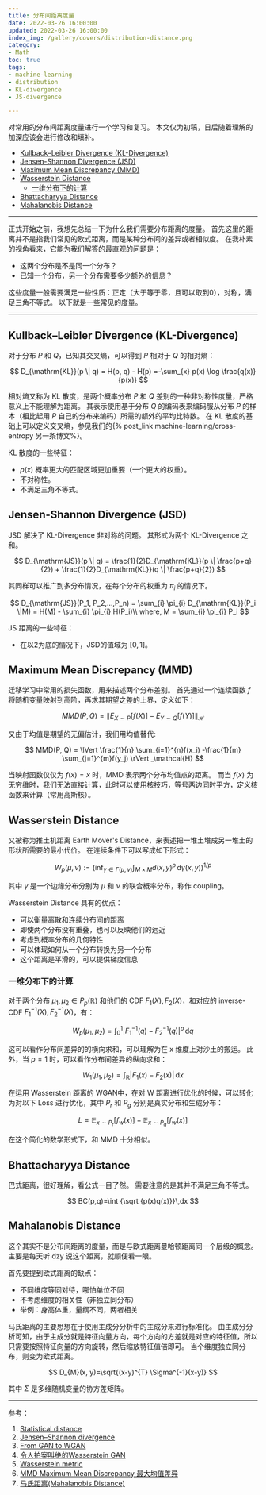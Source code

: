 ```yaml
---
title: 分布间距离度量
date: 2022-03-26 16:00:00
updated: 2022-03-26 16:00:00
index_img: /gallery/covers/distribution-distance.png
category: 
- Math
toc: true
tags: 
- machine-learning
- distribution
- KL-divergence
- JS-divergence

---
```

<!-- omit in toc -->

对常用的分布间距离度量进行一个学习和复习。
本文仅为初稿，日后随着理解的加深应该会进行修改和填补。

<!-- more -->

- [Kullback–Leibler Divergence (KL-Divergence)](#kullbackleibler-divergence-kl-divergence)
- [Jensen-Shannon Divergence (JSD)](#jensen-shannon-divergence-jsd)
- [Maximum Mean Discrepancy (MMD)](#maximum-mean-discrepancy-mmd)
- [Wasserstein Distance](#wasserstein-distance)
  - [一维分布下的计算](#一维分布下的计算)
- [Bhattacharyya Distance](#bhattacharyya-distance)
- [Mahalanobis Distance](#mahalanobis-distance)

---------

正式开始之前，我想先总结一下为什么我们需要分布距离的度量。
首先这里的距离并不是指我们常见的欧式距离，而是某种分布间的差异或者相似度。
在我朴素的视角看来，它能为我们解答的最直观的问题是：
- 这两个分布是不是同一个分布？
- 已知一个分布，另一个分布需要多少额外的信息？

这些度量一般需要满足一些性质：正定（大于等于零，且可以取到0），对称，满足三角不等式。
以下就是一些常见的度量。

---
## Kullback–Leibler Divergence (KL-Divergence)

对于分布 $P$ 和 $Q$，已知其交叉熵，可以得到 $P$ 相对于 $Q$ 的相对熵：

$$
D_{\mathrm{KL}}(p \| q) = H(p, q) - H(p) =-\sum_{x} p(x) \log \frac{q(x)}{p(x)}
$$

相对熵又称为 KL 散度，是两个概率分布 $P$ 和 $Q$ 差别的一种非对称性度量，严格意义上不能理解为距离。
其表示使用基于分布 $Q$ 的编码表来编码服从分布 $P$ 的样本（相比起用 $P$ 自己的分布来编码）所需的额外的平均比特数。
在 KL 散度的基础上可以定义交叉墒，参见我们的{% post_link machine-learning/cross-entropy 另一条博文%}。

KL 散度的一些特征：
- $p(x)$ 概率更大的匹配区域更加重要（一个更大的权重）。
- 不对称性。
- 不满足三角不等式。

## Jensen-Shannon Divergence (JSD)

JSD 解决了 KL-Divergence 非对称的问题。
其形式为两个 KL-Divergence 之和。

$$
D_{\mathrm{JS}}(p \| q) = \frac{1}{2}D_{\mathrm{KL}}(p \| \frac{p+q}{2}) + \frac{1}{2}D_{\mathrm{KL}}(q \| \frac{p+q}{2})
$$

其同样可以推广到多分布情况，在每个分布的权重为 $\pi_{i}$ 的情况下。

$$
D_{\mathrm{JS}}(P_1, P_2,...,P_n) = \sum_{i} \pi_{i} D_{\mathrm{KL}}(P_i \|M) = H(M) - \sum_{i} \pi_{i} H(P_i)\\
where, M = \sum_{i} \pi_{i} P_i
$$


JS 距离的一些特征：
- 在以2为底的情况下，JSD的值域为 $[0, 1]$。

## Maximum Mean Discrepancy (MMD)

迁移学习中常用的损失函数，用来描述两个分布差别。
首先通过一个连续函数 $f$ 将随机变量映射到高阶，再求其期望之差的上界，定义如下：

$$
MMD(P, Q) = \lVert E_{X \sim P}[ f(X) ] - E_{Y \sim Q}[ f(Y) ]\rVert _\mathcal{H}
$$

又由于均值是期望的无偏估计，我们用均值替代:

$$
MMD(P, Q) = \lVert \frac{1}{n} \sum_{i=1}^{n}f(x_i) -\frac{1}{m} \sum_{j=1}^{m}f(y_j) \rVert _\mathcal{H}
$$

当映射函数仅仅为 $f(x)=x$ 时，MMD 表示两个分布均值点的距离。
而当 $f(x)$ 为无穷维时，我们无法直接计算，此时可以使用核技巧，等号两边同时平方，定义核函数来计算（常用高斯核）。

## Wasserstein Distance

又被称为推土机距离 Earth Mover's Distance，来表述把一堆土堆成另一堆土的形状所需要的最小代价。
在连续条件下可以写成如下形式：

$$
W_{p}(\mu ,\nu):=\left(\inf _{\gamma \in \Gamma (\mu ,\nu )}\int _{M\times M}d(x,y)^{p}\,\mathrm {d} \gamma (x,y)\right)^{1/p}
$$

其中 $\gamma$ 是一个边缘分布分别为 $\mu$ 和 $\nu$ 的联合概率分布，称作 coupling。

Wasserstein Distance 具有的优点：
- 可以衡量离散和连续分布间的距离
- 即使两个分布没有重叠，也可以反映他们的远近
- 考虑到概率分布的几何特性
- 可以体现如何从一个分布转换为另一个分布
- 这个距离是平滑的，可以提供梯度信息

### 一维分布下的计算

对于两个分布 $\mu _{1},\mu _{2}\in P_{p}(\mathbb {R} )$ 和他们的 CDF $F_1(X), F_2(X)$，和对应的 inverse-CDF $F_1^{-1}(X), F_2^{-1}(X)$，有：

$$
W_{p}(\mu _{1},\mu _{2})=\int _{0}^{1}\left|F_{1}^{-1}(q)-F_{2}^{-1}(q)\right|^{p}\,\mathrm {d} q
$$

这可以看作分布间差异的的横向求和，可以理解为在 x 维度上对沙土的搬运。
此外，当 $p=1$ 时，可以看作分布间差异的纵向求和：

$$
W_{1}(\mu _{1},\mu _{2})=\int _{\mathbb {R} }\left|F_{1}(x)-F_{2}(x)\right|\,\mathrm {d} x
$$

在运用 Wasserstein 距离的 WGAN中，在对 W 距离进行优化的时候，可以转化为对以下 Loss 进行优化，其中 $P_r$ 和 $P_g$ 分别是真实分布和生成分布：

$$
L = \mathbb{E}_{x \sim P_r} [f_w(x)] - \mathbb{E}_{x \sim P_g} [f_w(x)]
$$

在这个简化的数学形式下，和 MMD 十分相似。

## Bhattacharyya Distance

巴式距离，很好理解，看公式一目了然。
需要注意的是其并不满足三角不等式。

$$
BC(p,q)=\int {\sqrt {p(x)q(x)}}\,dx
$$

## Mahalanobis Distance

这个其实不是分布间距离的度量，而是与欧式距离曼哈顿距离同一个层级的概念。
主要是每天听 dzy 说这个距离，就顺便看一眼。

首先要提到欧式距离的缺点：
- 不同维度等同对待，哪怕单位不同
- 不考虑维度的相关性（非独立同分布）
- 举例：身高体重，量纲不同，两者相关

马氏距离的主要思想在于使用主成分分析中的主成分来进行标准化。
由主成分分析可知，由于主成分就是特征向量方向，每个方向的方差就是对应的特征值，所以只需要按照特征向量的方向旋转，然后缩放特征值倍即可。
当个维度独立同分布，则变为欧式距离。

$$
D_{M}(x, y)=\sqrt{(x-y)^{T} \Sigma^{-1}(x-y)}
$$

其中 $\Sigma$ 是多维随机变量的协方差矩阵。

---
参考：
1. [Statistical distance](https://en.wikipedia.org/wiki/Statistical_distance)
2. [Jensen–Shannon divergence](https://en.wikipedia.org/wiki/Jensen–Shannon_divergence)
3. [From GAN to WGAN](https://lilianweng.github.io/posts/2017-08-20-gan/)
4. [令人拍案叫绝的Wasserstein GAN](https://zhuanlan.zhihu.com/p/25071913)
5. [Wasserstein metric](https://en.wikipedia.org/wiki/Wasserstein_metric)
6. [MMD Maximum Mean Discrepancy 最大均值差异](https://zhuanlan.zhihu.com/p/163839117)
7. [马氏距离(Mahalanobis Distance)](https://zhuanlan.zhihu.com/p/46626607)